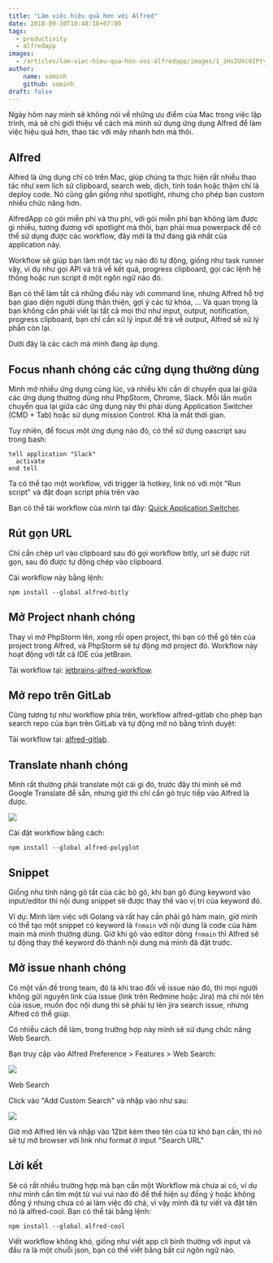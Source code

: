 ```yaml
---
title: "Làm việc hiệu quả hơn với Alfred"
date: 2018-09-30T10:48:18+07:00
tags: 
  - productivity
  - alfredapp
images:
  - /articles/lam-viec-hieu-qua-hon-voi-alfredapp/images/1_zHs2UXc0IPtyBwFMhTaucQ.png
author:
    name: vominh
    github: vominh
draft: false
---
```


Ngày hôm nay mình sẽ không nói về những ưu điểm của Mac trong việc lập trình, mà sẽ chỉ giới thiệu về cách mà mình sử dụng ứng dụng Alfred để làm việc hiệu quả hơn, thao tác với máy nhanh hơn mà thôi.

## Alfred

Alfred là ứng dụng chỉ có trên Mac, giúp chúng ta thực hiện rất nhiều thao tác như xem lịch sử clipboard, search web, dịch, tính toán hoặc thậm chí là deploy code. Nó cũng gần giống như spotlight, nhưng cho phép bạn custom nhiều chức năng hơn.

AlfredApp có gói miễn phí và thu phí, với gói miễn phí bạn không làm được gì nhiều, tương đương với spotlight mà thôi, bạn phải mua powerpack để có thể sử dụng được các workflow, đây mới là thứ đáng giá nhất của application này.

Workflow sẽ giúp bạn làm một tác vụ nào đó tự động, giống như task runner vậy, ví dụ như gọi API và trả về kết quả, progress clipboard, gọi các lệnh hệ thống hoặc run script ở một ngôn ngữ nào đó.

Bạn có thể làm tất cả những điều này với command line, nhưng Alfred hỗ trợ bạn giao diện người dùng thân thiện, gợi ý các từ khóa, ... Và quan trọng là bạn không cần phải viết lại tất cả mọi thứ như input, output, notification, progress clipboard, bạn chỉ cần xử lý input để trả về output, Alfred sẽ xử lý phần còn lại.

Dưới đây là các cách mà mình đang áp dụng.

## Focus nhanh chóng các cứng dụng thường dùng

Mình mở nhiều ứng dụng cùng lúc, và nhiều khi cần di chuyển qua lại giữa các ứng dụng thường dùng như PhpStorm, Chrome, Slack. Mỗi lần muốn chuyển qua lại giữa các ứng dụng này thì phải dùng Application Switcher (CMD + Tab) hoặc sử dụng mission Control. Khá là mất thời gian.

Tuy nhiên, để focus một ứng dụng nào đó, có thể sử dụng oascript sau trong bash:

```
tell application "Slack"
  activate
end tell
```

Ta có thể tạo một workflow, với trigger là hotkey, link nó với một "Run script" và đặt đoạn script phía trên vào

Bạn có thể tải workflow của mình tại đây: [Quick Application Switcher](https://github.com/nguyenvanduocit/alfredapp-workflows/raw/master/Quick%20App%20Switcher.alfredworkflow).

## Rút gọn URL

Chỉ cần chép url vào clipboard sau đó gọi workflow bitly, url sẽ được rút gọn, sau đó được tự động chép vào clipboard.

Cài workflow này bằng lệnh:

``` 
npm install --global alfred-bitly
```

## Mở Project nhanh chóng

Thay vì mở PhpStorm lên, xong rồi open project, thì bạn có thể gõ tên của project trong Alfred, và PhpStorm sẽ tự động mở project đó. Workflow này hoạt động với tất cả IDE của jetBrain.

Tải workflow tại: [jetbrains-alfred-workflow](https://github.com/bchatard/jetbrains-alfred-workflow).

## Mở repo trên GitLab

Cũng tương tự như workflow phía trên, workflow alfred-gitlab cho phép bạn search repo của bạn trên GitLab và tự động mở nó bằng trình duyệt:

Tải workflow tại: [alfred-gitlab](https://github.com/lukewaite/alfred-gitlab).

## Translate nhanh chóng

Mình rất thường phải translate một cái gì đó, trước đây thì mình sẽ mở Google Translate để sẵn, nhưng giờ thì chỉ cần gõ trực tiếp vào Alfred là được.

![](https://cdn-images-1.medium.com/max/1000/1*qefBCFgjCzNw6Z54AQZ3kQ.png)

Cài đặt workflow bằng cách:

```
npm install --global alfred-polyglot
```

## Snippet

Giống như tính năng gõ tắt của các bộ gõ, khi bạn gõ đúng keyword vào input/editor thì nội dung snippet sẽ được thay thế vào vị trí của keyword đó.

Ví dụ: Mình làm việc với Golang và rất hay cần phải gõ hàm main, giờ mình có thể tạo một snippet có keyword là `fnmain` với nội dung là code của hàm main mà mình thường dùng. Giờ khi gõ vào editor dòng `fnmain` thì Alfred sẽ tự động thay thế keyword đó thành nội dung mà mình đã đặt trước.

## Mở issue nhanh chóng

Có một vấn đề trong team, đó là khi trao đổi về issue nào đó, thì mọi người không gửi nguyên link của issue (link trên Redmine hoặc Jira) mà chỉ nói tên của issue, muốn đọc nội dung thì sẽ phải tự lên jira search issue, nhưng Alfred có thể giúp.

Có nhiều cách để làm, trong trường hợp này mình sẽ sử dụng chức năng Web Search.

Bạn truy cập vào Alfred Preference > Features > Web Search:

![](https://cdn-images-1.medium.com/max/1000/1*UlJzCp1bRLsrrNuO8X0Mqg.png)

Web Search

Click vào "Add Custom Search" và nhập vào như sau:

![](https://cdn-images-1.medium.com/max/1000/1*8GWZ6yehVNvqJ8bt7SbCBA.png)

Giờ mở Alfred lên và nhập vào 12bit kèm theo tên của từ khó bạn cần, thì nó sẽ tự mở browser với link như format ở input "Search URL"

## Lời kết

Sẽ có rất nhiều trường hợp mà bạn cần một Workflow mà chưa ai có, ví dụ như mình cần tìm một từ vui vui nào đó để thể hiện sự đồng ý hoặc không đồng ý nhưng chưa có ai làm việc đó chả, vì vậy mình đã tự viết và đặt tên nó là alfred-cool. Bạn có thể tải bằng lệnh:

```
npm install --global alfred-cool
```

Viết workflow không khó, giống như viết app cli bình thường với input và đầu ra là một chuỗi json, bạn có thể viết bằng bất cứ ngôn ngữ nào.
